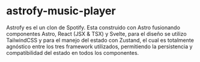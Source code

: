 # astrofy-music-player
Astrofy es el un clon de Spotify. Esta construido con Astro fusionando componentes Astro, React (JSX &amp; TSX) y Svelte, para el diseño se utilizo TailwindCSS y para el manejo del estado con Zustand, el cual es totalmente agnóstico entre los tres framework utilizados, permitiendo la persistencia y compatibilidad del estado en todos los componentes.
